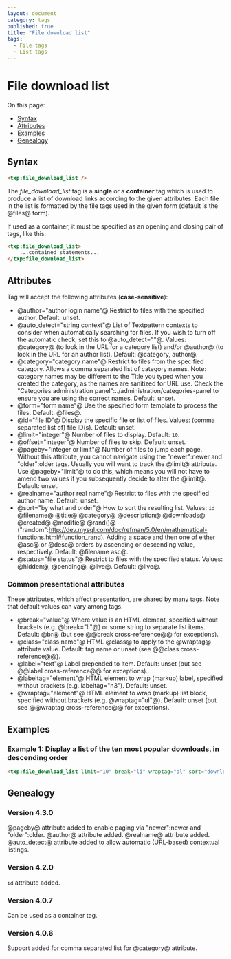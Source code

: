 ```yaml
---
layout: document
category: tags
published: true
title: "File download list"
tags:
  - File tags
  - List tags
---
```


# File download list

On this page:

* [Syntax](#user-content-syntax)
* [Attributes](#user-content-attributes)
* [Examples](#user-content-examples)
* [Genealogy](#user-content-genealogy)

## Syntax

```html
<txp:file_download_list />
```

The *file_download_list* tag is a __single__ or a __container__ tag which is used to produce a list of download links according to the given attributes. Each file in the list is formatted by the file tags used in the given form (default is the @files@ form).

If used as a container, it must be specified as an opening and closing pair of tags, like this:

```html
<txp:file_download_list>
    ...contained statements...
</txp:file_download_list>
```

## Attributes

Tag will accept the following attributes (**case-sensitive**):

* @author="author login name"@
Restrict to files with the specified author.
Default: unset.
* @auto_detect="string context"@
List of Textpattern contexts to consider when automatically searching for files. If you wish to turn off the automatic check, set this to @auto_detect=""@.
Values: @category@ (to look in the URL for a category list) and/or @author@ (to look in the URL for an author list).
Default: @category, author@.
* @category="category name"@
Restrict to files from the specified category. Allows a comma separated list of category names. Note: category names may be different to the Title you typed when you created the category, as the names are sanitized for URL use. Check the "Categories administration panel":../administration/categories-panel to ensure you are using the correct names.
Default: unset.
* @form="form name"@
Use the specified form template to process the files.
Default: @files@.
* @id="file ID"@
Display the specific file or list of files.
Values: (comma separated list of) file ID(s).
Default: unset.
* @limit="integer"@
Number of files to display.
Default: `10`.
* @offset="integer"@
Number of files to skip.
Default: unset.
* @pageby="integer or limit"@
Number of files to jump each page. Without this attribute, you cannot navigate using the "newer":newer and "older":older tags. Usually you will want to track the @limit@ attribute. Use @pageby="limit"@ to do this, which means you will not have to amend two values if you subsequently decide to alter the @limit@.
Default: unset.
* @realname="author real name"@
Restrict to files with the specified author name.
Default: unset.
* @sort="by what and order"@
How to sort the resulting list.
Values:
`id`
@filename@
@title@
@category@
@description@
@downloads@
@created@
@modifie@
@rand()@ ("random":http://dev.mysql.com/doc/refman/5.0/en/mathematical-functions.html#function_rand).
Adding a space and then one of either @asc@ or @desc@ orders by ascending or descending value, respectively.
Default: @filename asc@.
* @status="file status"@
Restrict to files with the specified status.
Values: @hidden@, @pending@, @live@.
Default: @live@.

### Common presentational attributes

These attributes, which affect presentation, are shared by many tags. Note that default values can vary among tags.

* @break="value"@
Where value is an HTML element, specified without brackets (e.g. @break="li"@) or some string to separate list items.
Default: @br@ (but see @@break cross-reference@@ for exceptions).
* @class="class name"@
HTML @class@ to apply to the @wraptag@ attribute value.
Default: tag name or unset (see @@class cross-reference@@).
* @label="text"@
Label prepended to item.
Default: unset (but see @@label cross-reference@@ for exceptions).
* @labeltag="element"@
HTML element to wrap (markup) label, specified without brackets (e.g. labeltag="h3").
Default: unset.
* @wraptag="element"@
HTML element to wrap (markup) list block, specified without brackets (e.g. @wraptag="ul"@).
Default: unset (but see @@wraptag cross-reference@@ for exceptions).

## Examples

### Example 1: Display a list of the ten most popular downloads, in descending order

```html
<txp:file_download_list limit="10" break="li" wraptag="ol" sort="downloads desc" />
```

## Genealogy

### Version 4.3.0

@pageby@ attribute added to enable paging via "newer":newer and "older":older.
@author@ attribute added.
@realname@ attribute added.
@auto_detect@ attribute added to allow automatic (URL-based) contextual listings.

### Version 4.2.0

`id` attribute added.

### Version 4.0.7

Can be used as a container tag.

### Version 4.0.6

Support added for comma separated list for @category@ attribute.
